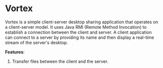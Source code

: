 # Vortex

Vortex is a simple client-server desktop sharing application that operates on a client-server model. It uses Java RMI (Remote Method Invocation) to establish a connection between the client and server. A client application can connect to a server by providing its name and then display a real-time stream of the server's desktop.

**Features**:
1. Transfer files between the client and the server.
